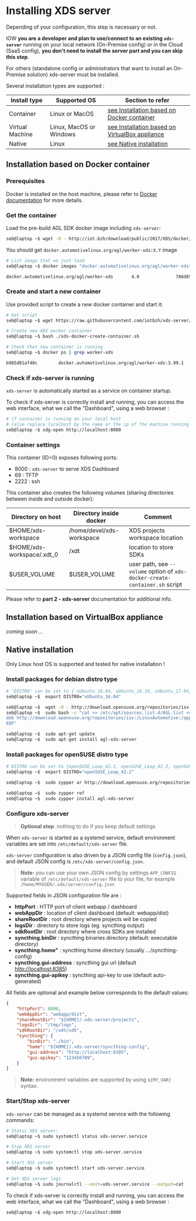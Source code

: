 # Installing XDS server

Depending of your configuration, this step is necessary or not.

IOW **you are a developer and plan to use/connect to an existing `xds-server`**
running on your local network (On-Premise config) or in the Cloud (SaaS config),
**you don't need to install the server part and you can skip this step**.

For others (standalone config or administrators that want to install an
On-Premise solution) xds-server must be installed.

Several installation types are supported :

| Install type | Supported OS | Section to refer |
|--------------|--------------|------------------|
| Container | Linux or MacOS | [see Installation based on Docker container](#docker_container) |
| Virtual Machine | Linux, MacOS or Windows | [see Installation based on VirtualBox appliance](#vbox_appliance) |
| Native | Linux | [see Native installation](#native) |

## <a name="docker_container"></a> Installation based on Docker container

### Prerequisites

Docker is installed on the host machine, please refer to [Docker documentation](https://docs.docker.com/engine/installation/) for more details.

### Get the container

Load the pre-build AGL SDK docker image including `xds-server`:

```bash
seb@laptop ~$ wget -O - http://iot.bzh/download/public/2017/XDS/docker/docker_agl_worker-xds-latest.tar.xz | docker load
```

You should get `docker.automotivelinux.org/agl/worker-xds:X.Y` image

```bash
# List image that we just load
seb@laptop ~$ docker images "docker.automotivelinux.org/agl/worker-xds*"

docker.automotivelinux.org/agl/worker-xds       4.0              786d65b2792c        6 days ago          654MB
```

### Create and start a new container

Use provided script to create a new docker container and start it:

```bash
# Get script
seb@laptop ~$ wget https://raw.githubusercontent.com/iotbzh/xds-server/master/scripts/xds-docker-create-container.sh

# Create new XDS worker container
seb@laptop ~$ bash ./xds-docker-create-container.sh

# Check that new container is running
seb@laptop ~$ docker ps | grep worker-xds

b985d81af40c        docker.automotivelinux.org/agl/worker-xds:3.99.1       "/usr/bin/wait_for..."   6 days ago           Up 4 hours          0.0.0.0:8000->8000/tcp, 0.0.0.0:69->69/udp, 0.0.0.0:10809->10809/tcp, 0.0.0.0:2222->22/tcp    agl-xds-seb@laptop-0-seb
```

### Check if xds-server is running

`xds-server` is automatically started as a service on container startup.

To check if xds-server is correctly install and running, you can access the web
interface, what we call the "Dashboard", using a web browser :

```bash
# if container is running on your local host
# (else replace localhost by the name or the ip of the machine running the container)
seb@laptop ~$ xdg-open http://localhost:8000
```

### Container settings

This container (ID=0) exposes following ports:

- 8000 : `xds-server` to serve XDS Dashboard
- 69   : TFTP
- 2222 : ssh

This container also creates the following volumes (sharing directories between
inside and outside docker):

| Directory on host | Directory inside docker | Comment |
|-------------------|-------------------------|---------|
| $HOME/xds-workspace | /home/devel/xds-workspace | XDS projects workspace location|
| $HOME/xds-workspace/.xdt_0 | /xdt | location to store SDKs |
| $USER_VOLUME | $USER_VOLUME | user path, see `--volume` option of `xds-docker-create-container.sh` script |

<!-- note -->
Please refer to **part 2 - xds-server** documentation for additional info.
<!-- endnote -->

## <a name="vbox_appliance"></a> Installation based on VirtualBox appliance

_coming soon ..._

## <a name="native"></a> Native installation

<!-- note -->
Only Linux host OS is supported and tested for native installation !
<!-- endnote -->

### Install packages for debian distro type

```bash
# 'DISTRO' can be set to { xUbuntu_16.04, xUbuntu_16.10, xUbuntu_17.04, Debian_8.0, Debian_9.0}
seb@laptop ~$  export DISTRO="xUbuntu_16.04"

seb@laptop ~$  wget -O - http://download.opensuse.org/repositories/isv:/LinuxAutomotive:/app-Development/${DISTRO}/Release.key | sudo apt-key add -
seb@laptop ~$  sudo bash -c "cat >> /etc/apt/sources.list.d/AGL.list <<EOF
deb http://download.opensuse.org/repositories/isv:/LinuxAutomotive:/app-Development/${DISTRO}/ ./
EOF"

seb@laptop ~$  sudo apt-get update
seb@laptop ~$  sudo apt-get install agl-xds-server
```

### Install packages for openSUSE distro type

```bash
# DISTRO can be set to {openSUSE_Leap_42.2, openSUSE_Leap_42.3, openSUSE_Tumbleweed}
seb@laptop ~$  export DISTRO="openSUSE_Leap_42.2"

seb@laptop ~$  sudo zypper ar http://download.opensuse.org/repositories/isv:/LinuxAutomotive:/app-Development/${DISTRO}/isv:LinuxAutomotive:app-Development.repo

seb@laptop ~$  sudo zypper ref
seb@laptop ~$  sudo zypper install agl-xds-server
```

### Configure xds-server

<!-- note -->
>**Optional step**: nothing to do if you keep default settings
<!-- endnote -->

When `xds-server` is started as a systemd service, default environment variables
are set into `/etc/default/xds-server` file.

`xds-server` configuration is also driven by a JSON config file (`config.json`),
and default JSON config is `/etc/xds-server/config.json`.

<!-- note -->
>**Note:** you can use your own JSON config by settings `APP_CONFIG` variable of
`/etc/default/xds-server` file to your file, for example
`/home/MYUSER/.xds/server/config.json`
<!-- endnote -->

Supported fields in JSON configuration file are :

- **httpPort** : HTTP port of client webapp / dashboard
- **webAppDir** : location of client dashboard (default: webapp/dist)
- **shareRootDir** : root directory where projects will be copied
- **logsDir**  : directory to store logs (eg. syncthing output)
- **sdkRootDir** : root directory where cross SDKs are installed
- **syncthing.binDir** : syncthing binaries directory (default: executable directory)
- **syncthing.home"** : syncthing home directory (usually .../syncthing-config)
- **syncthing.gui-address** : syncthing gui url (default <http://localhost:8385>)
- **syncthing.gui-apikey** : syncthing api-key to use (default auto-generated)

All fields are optional and example below corresponds to the default values:

```json
{
    "httpPort": 8000,
    "webAppDir": "webapp/dist",
    "shareRootDir": "${HOME}/.xds-server/projects",
    "logsDir": "/tmp/logs",
    "sdkRootDir": "/xdt/sdk",
    "syncthing": {
        "binDir": "./bin",
        "home": "${HOME}/.xds-server/syncthing-config",
        "gui-address": "http://localhost:8385",
        "gui-apikey": "123456789",
    }
}
```

>**Note:** environment variables are supported by using `${MY_VAR}` syntax.

### Start/Stop xds-server

`xds-server` can be managed as a systemd service with the following commands:

```bash
# Status XDS server:
seb@laptop ~$ sudo systemctl status xds-server.service

# Stop XDS server
seb@laptop ~$ sudo systemctl stop xds-server.service

# Start XDS server
seb@laptop ~$ sudo systemctl start xds-server.service

# Get XDS server logs
seb@laptop ~$ sudo journalctl --unit=xds-server.service --output=cat
```

To check if xds-server is correctly install and running, you can access the web
interface, what we call the "Dashboard", using a web browser :

```bash
seb@laptop ~$ xdg-open http://localhost:8000
```
